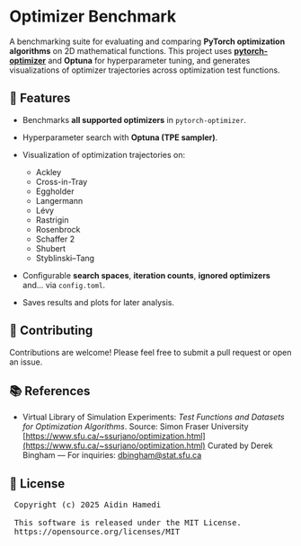 # Optimizer Benchmark

A benchmarking suite for evaluating and comparing **PyTorch optimization algorithms** on 2D mathematical functions.
This project uses **[pytorch-optimizer](https://github.com/jettify/pytorch-optimizer)** and **Optuna** for hyperparameter tuning, and generates visualizations of optimizer trajectories across optimization test functions.

## 🚀 Features

* Benchmarks **all supported optimizers** in `pytorch-optimizer`.
* Hyperparameter search with **Optuna (TPE sampler)**.
* Visualization of optimization trajectories on:

  * Ackley
  * Cross-in-Tray
  * Eggholder
  * Langermann
  * Lévy
  * Rastrigin
  * Rosenbrock
  * Schaffer 2
  * Shubert
  * Styblinski–Tang
* Configurable **search spaces**, **iteration counts**, **ignored optimizers** and... via `config.toml`.
* Saves results and plots for later analysis.

## 🤝 Contributing

Contributions are welcome! Please feel free to submit a pull request or open an issue.

## 📚 References

- Virtual Library of Simulation Experiments: *Test Functions and Datasets for Optimization Algorithms*.
  Source: Simon Fraser University
  [https://www.sfu.ca/~ssurjano/optimization.html](https://www.sfu.ca/~ssurjano/optimization.html)
  Curated by Derek Bingham — For inquiries: dbingham@stat.sfu.ca


## 📝 License

<pre>
 Copyright (c) 2025 Aidin Hamedi

 This software is released under the MIT License.
 https://opensource.org/licenses/MIT
</pre>
